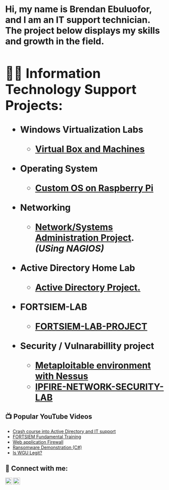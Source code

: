 <h1>Hi, my name is Brendan Ebuluofor, and I am an IT support technician. The project below displays my skills and growth in the field.<br/><a 

<n><h2>👨‍💻 Information Technology Support Projects:</h2></n>

- <b>Windows Virtualization Labs</b>
  - [Virtual Box and Machines](https://github.com/Brendan-git16/Virtual-box-installations)
- <b>Operating System</b>
  - [Custom OS on Raspberry Pi](https://github.com/Brendan-git16/Active-Directory-Lab)
- <b>Networking</b>
  - [Network/Systems Administration Project](https://github.com/Brendan-git16/Nagios-configuration-and-health-checks/blob/main/README.md). <b><i>(USing NAGIOS)</b></i>

- <b>Active Directory Home Lab</b>
  - [Active Directory Project.](https://github.com/Brendan-git16/Active-Directory-Lab)

- <b>FORTSIEM-LAB</b>
  - [FORTSIEM-LAB-PROJECT](https://github.com/Brendan-git16/FORTSIM-LAB-PROJECT)

 - <b>Security / Vulnarabillity project</b>
    - [Metaploitable environment with Nessus](https://github.com/Brendan-git16/Vulnerability-Scan-Report)
   - [IPFIRE-NETWORK-SECURITY-LAB](https://github.com/Brendan-git16/IPFIRE-Security-Project)
<h2>📺 Popular YouTube Videos</h2>

- [Crash course into Active Directory and IT support](https://www.youtube.com/watch?v=sndVKp6o_7M&pp=ygUQQWN0aXZlIGRpcmVjdG9yeQ%3D%3D)
- [FORTSIEM Fundamental Training](https://www.youtube.com/watch?v=3-htKeNZTeE&pp=ygUQZm9ydGlzaWVtIGNvdXJzZQ%3D%3D)
- [Web application Firewall](https://www.youtube.com/watch?v=N0dEC1nuWCQ&pp=ygUQZmlyZXdhbGwgcHJvamVjdNIHCQmyCQGHKiGM7w%3D%3D)
- [Ransomware Demonstration (C#)](https://www.youtube.com/watch?v=OfvdQeh79s0)
- [Is WGU Legit?](https://www.youtube.com/watch?v=E2MwRWxDBkA)

<h2> 🤳 Connect with me:</h2>

[<img align="left" alt="JoshMadakor | LinkedIn" width="22px" src="https://cdn.jsdelivr.net/npm/simple-icons@v3/icons/linkedin.svg" />][linkedin]
[<img align="left" alt="JoshMadakor | Instagram" width="22px" src="https://cdn.jsdelivr.net/npm/simple-icons@v3/icons/instagram.svg" />][instagram]

[instagram]: https://www.instagram.com/brendanmicheal54?igsh=MWQ1a2Q4MDVoMmVuYw
[linkedin]: https://www.linkedin.com/in/brendan-ebuluofor-51b235335/

<!--
**joshmadakor1/joshmadakor1** is a ✨ _special_ ✨ repository because its `README.md` (this file) appears on your GitHub profile.

Here are some ideas to get you started:

- 🔭 I’m currently working on ...
- 🌱 I’m currently learning ...
- 👯 I’m looking to collaborate on ...
- 🤔 I’m looking for help with ...
- 💬 Ask me about ...
- 📫 How to reach me: ...
- 😄 Pronouns: ...
- ⚡ Fun fact: ...
-->
